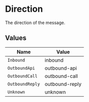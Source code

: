 # Direction

The direction of the message.


## Values

| Name            | Value           |
| --------------- | --------------- |
| `Inbound`       | inbound         |
| `OutboundApi`   | outbound-api    |
| `OutboundCall`  | outbound-call   |
| `OutboundReply` | outbound-reply  |
| `Unknown`       | unknown         |
